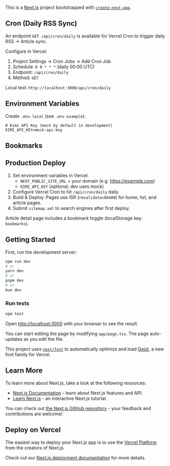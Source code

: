 This is a [Next.js](https://nextjs.org) project bootstrapped with [`create-next-app`](https://nextjs.org/docs/app/api-reference/cli/create-next-app).

## Cron (Daily RSS Sync)

An endpoint `GET /api/cron/daily` is available for Vercel Cron to trigger daily RSS → Article sync.

Configure in Vercel:

1. Project Settings → Cron Jobs → Add Cron Job
2. Schedule: `0 0 * * *` (daily 00:00 UTC)
3. Endpoint: `/api/cron/daily`
4. Method: `GET`

Local test: `http://localhost:3000/api/cron/daily`

## Environment Variables

Create `.env.local` (see `.env.example`):

```
# Kimi API Key (mock by default in development)
KIMI_API_KEY=mock-api-key
```

## Bookmarks
## Production Deploy

1. Set environment variables in Vercel:
   - `NEXT_PUBLIC_SITE_URL` = your domain (e.g. https://example.com)
   - `KIMI_API_KEY` (optional; dev uses mock)
2. Configure Vercel Cron to hit `/api/cron/daily` daily.
3. Build & Deploy. Pages use ISR (`revalidate=86400`) for home, list, and article pages.
4. Submit `sitemap.xml` to search engines after first deploy.


Article detail page includes a bookmark toggle (localStorage key: `bookmarks`).

## Getting Started

First, run the development server:

```bash
npm run dev
# or
yarn dev
# or
pnpm dev
# or
bun dev
```

### Run tests

```bash
npm test
```

Open [http://localhost:3000](http://localhost:3000) with your browser to see the result.

You can start editing the page by modifying `app/page.tsx`. The page auto-updates as you edit the file.

This project uses [`next/font`](https://nextjs.org/docs/app/building-your-application/optimizing/fonts) to automatically optimize and load [Geist](https://vercel.com/font), a new font family for Vercel.

## Learn More

To learn more about Next.js, take a look at the following resources:

- [Next.js Documentation](https://nextjs.org/docs) - learn about Next.js features and API.
- [Learn Next.js](https://nextjs.org/learn) - an interactive Next.js tutorial.

You can check out [the Next.js GitHub repository](https://github.com/vercel/next.js) - your feedback and contributions are welcome!

## Deploy on Vercel

The easiest way to deploy your Next.js app is to use the [Vercel Platform](https://vercel.com/new?utm_medium=default-template&filter=next.js&utm_source=create-next-app&utm_campaign=create-next-app-readme) from the creators of Next.js.

Check out our [Next.js deployment documentation](https://nextjs.org/docs/app/building-your-application/deploying) for more details.
